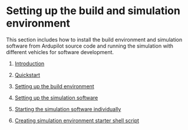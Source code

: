 # Setting up the build and simulation environment
This section includes how to install the build environment and simulation software from Ardupilot source code and running the simulation with different vehicles for software development.

1. [Introduction]()

2. [Quickstart](quickstart.md)
   
3. [Setting up the build environment](build-environment-setup.md)

4. [Setting up the simulation software](simulation-software-setup.md)

5. [Starting the simulation software individually](simulation-software-individually.md)

6. [Creating simulation environment starter shell script](simulation-starter-script.md)